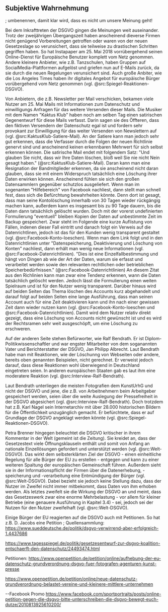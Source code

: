 ## Subjektive Wahrnehmung

; umbenennen, damit klar wird, dass es nicht um unsere Meinung geht!

Bei dem Inkrafttreten der DSGVO gingen die Meinungen weit auseinander. Trotz der zweijährigen Übergangszeit haben anscheinend dieverse Firmen nicht genügend Vorbereitungen getroffen oder waren von der neuen Gesetzeslage so verunsichert, dass sie teilweise zu drastischen Schritten gegriffen haben. So hat Instapaper am 25. Mai 2018 vorrübergehend seinen Online-Dienst für Europäische Benutzer komplett vom Netz genommen. Andere kleinere Anbieter, wie z.B. Tanzschulen, haben Gruppen auf SocialMedia-Plattformen aufgelöst und griefen nun auf E-Mails zurück, da sie durch die neuen Regelungen verunsichert sind. Auch große Anbiter, wie die Los Angeles Times haben ihr digitales Angebot für europäische Bürger vorübergehend vom Netz genommen (vgl. @src:Spiegel-Reaktionen-DSGVO).

Von Anbietern, die z.B. Newsletter per Mail verschicken, bekamen viele Nutzer am 25. Mai Mails mit Informationen zum Datenschutz und einwilligungs Anfragen für das weitere Versenden dieser Mails. Die Musiker mit dem Namen "Kaktus Klub" haben noch am selben Tag einen satirischen Gegenentwurf für diese Mails verfasst. Darin sagen sie des Öffteren, dass den fiktiven Versendern der Datenschutz egal ist und fordern sehr provokant zur Einwilligung für das weiter Versenden von Newslettern auf (vgl. @src:KaktusKlub-Satiere-Mail). An der Satiere kann man jedoch sehr gut erkennen, dass die Verfasser durch die Folgen der neuen Richtlinie genervt sind und anscheinend keinen erkennbaren Mehrwert für sich selbst erkennen können. Die satirische Mail endet mit folgendem Satz: "Und glauben Sie nicht, dass wir Ihre Daten löschen, bloß weil Sie nie nicht Nein gesagt haben." (@src:KaktusKlub-Satiere-Mail). Daran kann man eine Resignation der Bandmitglieder erkennen, da sie anscheinend nicht daran glauben, dass sie mit einem Widerspruch tatsächlich eine Löschung ihrer Daten erwirken können. Anscheinend fühlen sie sich den großen Datensammlern gegenüber schutzlos ausgeliefert. Wenn man im sogenanten "Hilfebereich" von Facebook nachliest, dann stellt man schnell fest, dass sich die Befürchtung bewahrheiten könnte. Denn dort ist gesagt, dass man seine Kontolöschung innerhalb von 30 Tagen wieder rückgängig machen kann, außerdem kann es insgesamt bis zu 90 Tage dauern, bis die Daten dann tatsächlich gelöscht wurden. Doch mit der vorerst undefinierten Formulierung "eventuell" bleiben Kopien der Daten auf unbestimmte Zeit im Backup gespeichert. Zwar steht im Folgende eine kurze Auflistung von Fällen, indenen dieser Fall eintritt und danach folgt ein Verweis auf die Datenrichtlinen, jedoch ist das für den Kunden wenig transparent gestaltet (vgl. @src:Facebook-Konto-loeschen). Wenn man dem Link folgt und in den Datenrichtlinien unter "Datenspeicherung, Deaktivierung und Löschung von Konten" nachliest, dann erhält man wenig neue Informationen (vgl. @src:Facebook-Datenrichtlinien). "Dies ist eine Einzelfallbestimmung und hängt von Dingen ab wie der Art der Daten, warum sie erfasst und verarbeitet werden sowie den relevanten rechtlichen oder betrieblichen Speicherbedürfnissen." (@src:Facebook-Datenrichtlinien) An diesem Zitat aus den Richlinien kann man zwar eine Tendenz erkennen, wann die Daten tatsächlich gelöscht werden. Jedoch lässt die Formulierung einen weiten Spielraum und ist für den Nutzer wenig transparent. Darüber hinaus wird auf beiden Seiten das Thema löschen des Accounts kurz abgehandelt und darauf folgt auf beiden Seiten eine lange Ausführung, dass man seinen Account auch für eine Zeit deaktivieren kann und ihn nach einer gewissen Zeit dann wieder nutzen kann (vgl. @src:Facebook-Konto-loeschen und @src:Facebook-Datenrichtlinien). Damit wird dem Nutzer relativ direkt gezeigt, dass eine Löschung von Accounts nicht gewünscht ist und es wird der Rechtsramen sehr weit ausgeschöpft, um eine Löschung zu erschweren.

Auf der anderen Seite stehen Befürworter, wie Ralf Bendrath. Er ist Diplom-Politikwissenschaftler und war engster Mitarbeiter von dem soganannten Vater und Berichterstatter der DSGVO, Jan Philipp Albrecht. Laut Bendrath habe man mit Reaktionen, wie der Löschunng von Webseiten oder andere, bereits oben genannten Beispielen, nicht gerechnet. Er verweist jedoch darauf, dass diese Reaktionen wohl überwiegend in Deutschland eingetreten seien. In anderen europäischen Staaten gab es laut ihm eine moderatere Reaktion (vgl. @src:Interview-Ralf-Bendrath).

Laut Bendrath unterliegen die meisten Fotografien dem KunstUrhG und nicht der DSGVO und jene, die z.B. von Arbeitnehmern beim Arbeitgeber gespeichert werden, seien über die weite Auslegung der Pressefreiheit in der DSGVO abgesichert (vgl. @src:Interview-Ralf-Bendrath). Doch trotzdem hat z.B. Karl Nagel sein Internetarchiv mit über 28.000 historischen Bildern für die Öffentlichkeit unzugänglich gemacht. Er befürchtete, dass er auf Grundlage der DSGVO angeklagt werden könnte (vgl. @src:Spiegel-Reaktionen-DSGVO).

Petra Brenner hingegen beleuchtet die DSGVO kritischer in ihrem Kommentar in der Welt (gemeint ist die Zeitung). Sie kreidet an, dass der Gesetzestext viele Öffnungsklauseln enthält und somit von Anfang an nationale Einzellösungen gefordert und unterstützt werden (vgl. @src:Welt-DSGVO). Das wirkt dem selbsterklärten Ziel der DSGVO - einen einheitliche Regelung für alle Bürger der EU zu erstellen - entgegen und kann zu einer weiteren Spaltung der europäischen Gemeinschaft führen. Außerdem sieht sie in der Informationspflicht der Firmen über die Datenerhebung, -speicherung und -verarbeitung eine Entmündigung der Bürger (vgl. @src:Welt-DSGVO). Dabei bezieht sie jedoch keine Stellung dazu, dass der Nutzer im Zweifel nicht immer mitbekommt, dass Daten von ihm erhoben werden. Als letztes zweifelt sie die Wirkung der DSGVO an und meint, dass das Gesetzeswerk zwar eine enorme Mehrbelastung - vor allem für kleiner Betriebe (eine genauere Ausführung in Kapitel 3.4) - sei, jedoch sei der Nutzen für den Nutzer zweifelhaft (vgl. @src:Welt-DSGVO).

Einige Bürger der EU reagierten auf die DSGVO auch mit Petitionen. So hat z.B. D. Jacobs eine Petition 
; Quellensammlung:
https://www.sueddeutsche.de/politik/dsgvo-verwirrend-aber-erfolgreich-1.4437686

https://www.tagesspiegel.de/politik/gesetzesentwurf-zur-dsgvo-koalition-entschaerft-den-datenschutz/24493474.html

Petitionen:
https://www.openpetition.de/petition/online/aufhebung-der-eu-datenschutz-grundverordnung-dsgvo-fuer-fotografen-agenturen-kunst-presse

https://www.openpetition.de/petition/online/neue-datenschutz-grundverordnung-belastet-vereine-und-kleinere-mittlere-unternehmen

--Facebook Promo
https://www.facebook.com/sportportraits/posts/online-petition-gegen-die-dsgvo-bitte-unterschreiben-die-dsgvo-bewegt-euch-dutze/2010813925610200/
